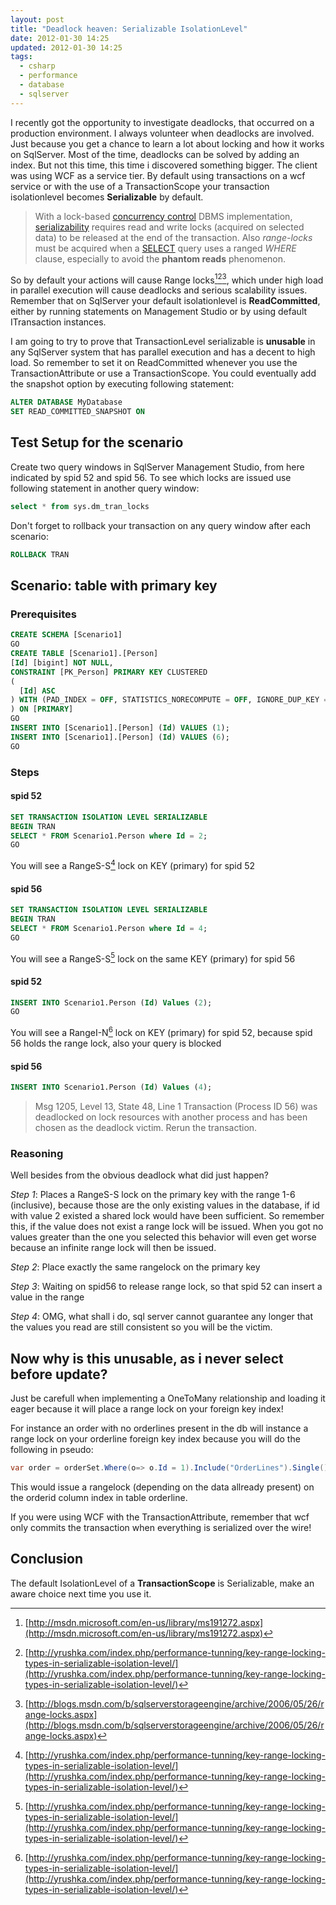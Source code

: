```yaml
---
layout: post
title: "Deadlock heaven: Serializable IsolationLevel"
date: 2012-01-30 14:25
updated: 2012-01-30 14:25
tags:
  - csharp
  - performance
  - database
  - sqlserver
---
```


I recently got the opportunity to investigate deadlocks, that occurred on a production environment. I always volunteer when deadlocks are involved. Just because you get a chance to learn a lot about locking and how it works on SqlServer. Most of the time, deadlocks can be solved by adding an index. But not this time, this time i discovered something bigger. The client was using WCF as a service tier. By default using transactions on a wcf service or with the use of a TransactionScope your transaction isolationlevel becomes **Serializable** by default.

> With a lock-based <a title="Concurrency control" href="http://en.wikipedia.org/wiki/Concurrency_control">concurrency control</a> DBMS implementation, <a title="Serializability" href="http://en.wikipedia.org/wiki/Serializability">serializability</a> requires read and write locks (acquired on selected data) to be released at the end of the transaction. Also <em>range-locks</em> must be acquired when a <a title="SELECT" href="http://en.wikipedia.org/wiki/SELECT">SELECT</a> query uses a ranged <em>WHERE</em> clause, especially to avoid the **phantom reads** phenomenon.

So by default your actions will cause Range locks[^1][^2][^3], which under high load in parallel execution will cause deadlocks and serious scalability issues. Remember that on SqlServer your default isolationlevel is **ReadCommitted**, either by running statements on Management Studio or by using default ITransaction instances.

I am going to try to prove that TransactionLevel serializable is **unusable** in any SqlServer system that has parallel execution and has a decent to high load. So remember to set it on ReadCommitted whenever you use the TransactionAttribute or use a TransactionScope. You could eventually add the snapshot option by executing following statement:

```sql
ALTER DATABASE MyDatabase
SET READ_COMMITTED_SNAPSHOT ON
```

## Test Setup for the scenario

Create two query windows in SqlServer Management Studio, from here indicated by spid 52 and spid 56.
To see which locks are issued use following statement in another query window:

```sql
select * from sys.dm_tran_locks
```

Don't forget to rollback your transaction on any query window after each scenario:

```sql
ROLLBACK TRAN
```

## Scenario: table with primary key

### Prerequisites

```sql
CREATE SCHEMA [Scenario1]
GO
CREATE TABLE [Scenario1].[Person]
[Id] [bigint] NOT NULL,
CONSTRAINT [PK_Person] PRIMARY KEY CLUSTERED
(
  [Id] ASC
) WITH (PAD_INDEX = OFF, STATISTICS_NORECOMPUTE = OFF, IGNORE_DUP_KEY = OFF, ALLOW_ROW_LOCKS = ON, ALLOW_PAGE_LOCKS = ON) ON [PRIMARY]
) ON [PRIMARY]
GO
INSERT INTO [Scenario1].[Person] (Id) VALUES (1);
INSERT INTO [Scenario1].[Person] (Id) VALUES (6);
GO
```

### Steps

#### spid 52

```sql
SET TRANSACTION ISOLATION LEVEL SERIALIZABLE
BEGIN TRAN
SELECT * FROM Scenario1.Person where Id = 2;
GO
```

You will see a RangeS-S[^2] lock on KEY (primary) for spid 52

#### spid 56

```sql
SET TRANSACTION ISOLATION LEVEL SERIALIZABLE
BEGIN TRAN
SELECT * FROM Scenario1.Person where Id = 4;
GO
```

You will see a RangeS-S[^2] lock on the same KEY (primary) for spid 56

#### spid 52

```sql
INSERT INTO Scenario1.Person (Id) Values (2);
GO
```

You will see a RangeI-N[^2] lock on KEY (primary) for spid 52, because spid 56 holds the range lock, also your query is blocked

#### spid 56

```sql
INSERT INTO Scenario1.Person (Id) Values (4);
```

> Msg 1205, Level 13, State 48, Line 1
> Transaction (Process ID 56) was deadlocked on lock resources with another process and has been chosen as the deadlock victim. Rerun the transaction.

### Reasoning

Well besides from the obvious deadlock what did just happen?

_Step 1_: Places a RangeS-S lock on the primary key with the range 1-6 (inclusive), because those are the only existing values in the database, if id with value 2 existed a shared lock would have been sufficient. So remember this, if the value does not exist a range lock will be issued. When you got no values greater than the one you selected this behavior will even get worse because an infinite range lock will then be issued.

_Step 2_: Place exactly the same rangelock on the primary key

_Step 3_: Waiting on spid56 to release range lock, so that spid 52 can insert a value in the range

_Step 4_: OMG, what shall i do, sql server cannot guarantee any longer that the values you read are still consistent so you will be the victim.

## Now why is this unusable, as i never select before update?

Just be carefull when implementing a OneToMany relationship and loading it eager because it will place a range lock on your foreign key index!

For instance an order with no orderlines present in the db will instance a range lock on your orderline foreign key index because you will do the following in pseudo:

```csharp
var order = orderSet.Where(o=> o.Id = 1).Include("OrderLines").Single();
```

This would issue a rangelock (depending on the data allready present) on the orderid column index in table orderline.

If you were using WCF with the TransactionAttribute, remember that wcf only commits the transaction when everything is serialized over the wire!

## Conclusion

The default IsolationLevel of a **TransactionScope** is Serializable, make an aware choice next time you use it.

[^1]: [http://msdn.microsoft.com/en-us/library/ms191272.aspx](http://msdn.microsoft.com/en-us/library/ms191272.aspx)
[^2]: [http://yrushka.com/index.php/performance-tunning/key-range-locking-types-in-serializable-isolation-level/](http://yrushka.com/index.php/performance-tunning/key-range-locking-types-in-serializable-isolation-level/)
[^3]: [http://blogs.msdn.com/b/sqlserverstorageengine/archive/2006/05/26/range-locks.aspx](http://blogs.msdn.com/b/sqlserverstorageengine/archive/2006/05/26/range-locks.aspx)
